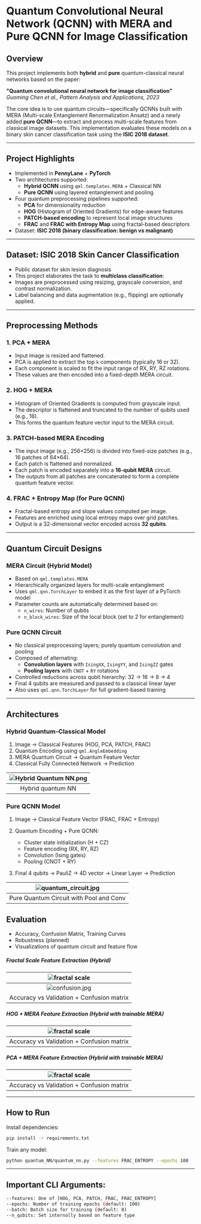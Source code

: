 # Quantum Convolutional Neural Network (QCNN) with MERA and Pure QCNN for Image Classification

## Overview

This project implements both **hybrid** and **pure** quantum-classical neural networks based on the paper:

**"Quantum convolutional neural network for image classification"**
_Guoming Chen et al., Pattern Analysis and Applications, 2023_

The core idea is to use quantum circuits—specifically QCNNs built with MERA (Multi-scale Entanglement Renormalization Ansatz) and a newly added **pure QCNN**—to extract and process multi-scale features from classical image datasets. This implementation evaluates these models on a binary skin cancer classification task using the **ISIC 2018 dataset**.

---

## Project Highlights

- Implemented in **PennyLane** + **PyTorch**
- Two architectures supported:
  - **Hybrid QCNN** using `qml.templates.MERA` + Classical NN
  - **Pure QCNN** using layered entanglement and pooling
- Four quantum preprocessing pipelines supported:
  - **PCA** for dimensionality reduction
  - **HOG** (Histogram of Oriented Gradients) for edge-aware features
  - **PATCH-based encoding** to represent local image structures
  - **FRAC** and **FRAC with Entropy Map** using fractal-based descriptors
- Dataset: **ISIC 2018 (binary classification: benign vs malignant)**

---

## Dataset: ISIC 2018 Skin Cancer Classification

- Public dataset for skin lesion diagnosis
- This project elaborates the task to **multiclass classification**:
- Images are preprocessed using resizing, grayscale conversion, and contrast normalization.
- Label balancing and data augmentation (e.g., flipping) are optionally applied.

---

## Preprocessing Methods

### 1. PCA + MERA

- Input image is resized and flattened.
- PCA is applied to extract the top `k` components (typically 16 or 32).
- Each component is scaled to fit the input range of RX, RY, RZ rotations.
- These values are then encoded into a fixed-depth MERA circuit.

### 2. HOG + MERA

- Histogram of Oriented Gradients is computed from grayscale input.
- The descriptor is flattened and truncated to the number of qubits used (e.g., 16).
- This forms the quantum feature vector input to the MERA circuit.

### 3. PATCH-based MERA Encoding

- The input image (e.g., 256×256) is divided into fixed-size patches (e.g., 16 patches of 64×64).
- Each patch is flattened and normalized.
- Each patch is encoded separately into a **16-qubit MERA** circuit.
- The outputs from all patches are concatenated to form a complete quantum feature vector.

### 4. FRAC + Entropy Map (for Pure QCNN)

- Fractal-based entropy and slope values computed per image.
- Features are enriched using local entropy maps over grid patches.
- Output is a 32-dimensional vector encoded across **32 qubits**.

---

## Quantum Circuit Designs

### MERA Circuit (Hybrid Model)

- Based on `qml.templates.MERA`
- Hierarchically organized layers for multi-scale entanglement
- Uses `qml.qnn.TorchLayer` to embed it as the first layer of a PyTorch model
- Parameter counts are automatically determined based on:
  - `n_wires`: Number of qubits
  - `n_block_wires`: Size of the local block (set to 2 for entanglement)

### Pure QCNN Circuit

- No classical preprocessing layers; purely quantum convolution and pooling
- Composed of alternating:
  - **Convolution layers** with `IsingXX`, `IsingYY`, and `IsingZZ` gates
  - **Pooling layers** with `CNOT` + `RY` rotations
- Controlled reductions across qubit hierarchy: 32 → 16 → 8 → 4
- Final 4 qubits are measured and passed to a classical linear layer
- Also uses `qml.qnn.TorchLayer` for full gradient-based training

---

## Architectures

### Hybrid Quantum-Classical Model

1. Image → Classical Features (HOG, PCA, PATCH, FRAC)
2. Quantum Encoding using `qml.AngleEmbedding`
3. MERA Quantum Circuit → Quantum Feature Vector
4. Classical Fully Connected Network → Prediction

| ![Hybrid Quantum NN.png](quantum_hybrid_NN/quantum_hybrid_NN.png) |
| :---------------------------------------------------------------: |
|                         Hybrid quantum NN                         |

### Pure QCNN Model

1. Image → Classical Feature Vector (FRAC, FRAC + Entropy)
2. Quantum Encoding + Pure QCNN:

   - Cluster state initialization (H + CZ)
   - Feature encoding (RX, RY, RZ)
   - Convolution (Ising gates)
   - Pooling (CNOT + RY)

3. Final 4 qubits → PauliZ → 4D vector → Linear Layer → Prediction

| ![quantum_circuit.jpg](quantum_NN/QCNN_Visualization.jpg) |
| :-------------------------------------------------------: |
|          Pure Quantum Circuit with Pool and Conv          |

## Evaluation

- Accuracy, Confusion Matrix, Training Curves
- Robustness (planned)
- Visualizations of quantum circuit and feature flow

##### Fractal Scale Feature Extraction (Hybrid)

|  ![fractal scale](quantum_hybrid_NN/results_FRAC_20/hybrid_accuracy_plot.png)   |
| :-----------------------------------------------------------------------------: |
| ![confusion.jpg](quantum_hybrid_NN/results_FRAC_20/hybrid_confusion_matrix.png) |
|                    Accuracy vs Validation + Confusion matrix                    |

##### HOG + MERA Feature Extraction (Hybrid with trainable MERA)

| ![fractal scale](quantum_hybrid_NN/results_HOG/hybrid_accuracy_plot.png) |
| :----------------------------------------------------------------------: |
|                Accuracy vs Validation + Confusion matrix                 |

##### PCA + MERA Feature Extraction (Hybrid with trainable MERA)

| ![fractal scale](quantum_hybrid_NN/results_PCA/hybrid_accuracy_plot.png) |
| :----------------------------------------------------------------------: |
|                Accuracy vs Validation + Confusion matrix                 |

---

## How to Run

Install dependencies:

```bash
pip install -r requirements.txt
```

Train any model:

```bash
python quantum_NN/quantum_nn.py --features FRAC_ENTROPY --epochs 100
```

---

## Important CLI Arguments:

```bash
--features: One of [HOG, PCA, PATCH, FRAC, FRAC_ENTROPY]
--epochs: Number of training epochs (default: 100)
--batch: Batch size for training (default: 8)
--n_qubits: Set internally based on feature type
```
